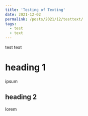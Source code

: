 ```yaml
---
title: 'Testing of Texting'
date: 2021-12-02
permalink: /posts/2021/12/testtext/
tags:
  - test
  - text
---
```


test text

heading 1
======
ipsum

heading 2
------
lorem
